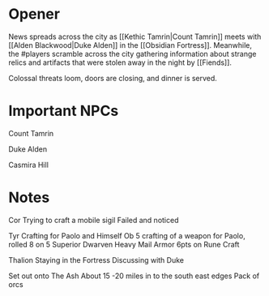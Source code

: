 # Opener
News spreads across the city as [[Kethic Tamrin|Count Tamrin]] meets with [[Alden Blackwood|Duke Alden]] in the [[Obsidian Fortress]]. Meanwhile, the #players scramble across the city gathering information about strange relics and artifacts that were stolen away in the night by [[Fiends]].

Colossal threats loom, doors are closing, and dinner is served.

# Important NPCs
Count Tamrin

Duke Alden

Casmira Hill

# Notes
Cor
Trying to craft a mobile sigil
Failed and noticed

Tyr
Crafting for Paolo and Himself
Ob 5 crafting of a weapon for Paolo, rolled 8 on 5 
Superior Dwarven Heavy Mail Armor
6pts on Rune Craft

Thalion
Staying in the Fortress
Discussing with Duke

Set out onto The Ash
About 15 -20 miles in to the south east edges
Pack of orcs